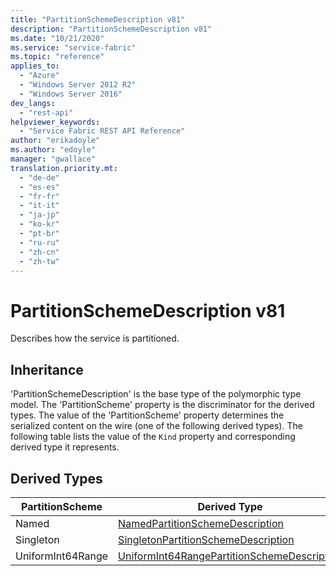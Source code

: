 ```yaml
---
title: "PartitionSchemeDescription v81"
description: "PartitionSchemeDescription v81"
ms.date: "10/21/2020"
ms.service: "service-fabric"
ms.topic: "reference"
applies_to: 
  - "Azure"
  - "Windows Server 2012 R2"
  - "Windows Server 2016"
dev_langs: 
  - "rest-api"
helpviewer_keywords: 
  - "Service Fabric REST API Reference"
author: "erikadoyle"
ms.author: "edoyle"
manager: "gwallace"
translation.priority.mt: 
  - "de-de"
  - "es-es"
  - "fr-fr"
  - "it-it"
  - "ja-jp"
  - "ko-kr"
  - "pt-br"
  - "ru-ru"
  - "zh-cn"
  - "zh-tw"
---
```

# PartitionSchemeDescription v81

Describes how the service is partitioned.
## Inheritance

'PartitionSchemeDescription' is the base type of the polymorphic type model. The 'PartitionScheme' property is the discriminator for the derived types. 
The value of the 'PartitionScheme' property determines the serialized content on the wire (one of the following derived types). 
The following table lists the value of the `Kind` property and corresponding derived type it represents.
## Derived Types

| PartitionScheme | Derived Type |
| --- | --- | 
| Named | [NamedPartitionSchemeDescription](sfclient-v81-model-namedpartitionschemedescription.md) |
| Singleton | [SingletonPartitionSchemeDescription](sfclient-v81-model-singletonpartitionschemedescription.md) |
| UniformInt64Range | [UniformInt64RangePartitionSchemeDescription](sfclient-v81-model-uniformint64rangepartitionschemedescription.md) |

